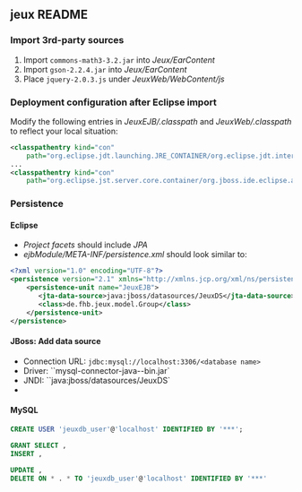 ## jeux README

### Import 3rd-party sources

1. Import `commons-math3-3.2.jar` into _Jeux/EarContent_
2. Import `gson-2.2.4.jar` into _Jeux/EarContent_
3. Place `jquery-2.0.3.js` under _JeuxWeb/WebContent/js_

### Deployment configuration after Eclipse import

Modify the following entries in _JeuxEJB/.classpath_ and _JeuxWeb/.classpath_ to reflect your local situation:

```xml
<classpathentry kind="con" 
    path="org.eclipse.jdt.launching.JRE_CONTAINER/org.eclipse.jdt.internal.debug.ui.launcher.StandardVMType/java-7-openjdk-i386">
...
<classpathentry kind="con"
    path="org.eclipse.jst.server.core.container/org.jboss.ide.eclipse.as.core.server.runtime.runtimeTarget/JBoss 7.1 Runtime 1">
```

### Persistence

#### Eclipse

- _Project facets_ should include _JPA_
- _ejbModule/META-INF/persistence.xml_ should look similar to:

```xml
<?xml version="1.0" encoding="UTF-8"?>
<persistence version="2.1" xmlns="http://xmlns.jcp.org/xml/ns/persistence" xmlns:xsi="http://www.w3.org/2001/XMLSchema-instance" xsi:schemaLocation="http://xmlns.jcp.org/xml/ns/persistence http://xmlns.jcp.org/xml/ns/persistence/persistence_2_1.xsd">
	<persistence-unit name="JeuxEJB">
	   <jta-data-source>java:jboss/datasources/JeuxDS</jta-data-source>
       <class>de.fhb.jeux.model.Group</class>
	</persistence-unit>
</persistence>
```

#### JBoss: Add data source

- Connection URL: `jdbc:mysql://localhost:3306/<database name>`
- Driver: ``mysql-connector-java-<ver>-bin.jar`
- JNDI: ``java:jboss/datasources/JeuxDS`
- 

#### MySQL

```sql
CREATE USER 'jeuxdb_user'@'localhost' IDENTIFIED BY '***';

GRANT SELECT ,
INSERT ,

UPDATE ,
DELETE ON * . * TO 'jeuxdb_user'@'localhost' IDENTIFIED BY '***'
```
